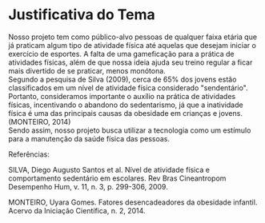 # Justificativa do Tema

Nosso projeto tem como público-alvo pessoas de qualquer faixa etária que já praticam algum tipo de atividade física até aquelas que desejam iniciar o exercício de esportes. A falta de uma gameficação para a prática de atividades físicas, além de que nossa ideia ajuda seu treino regular a ficar mais divertido de se praticar, menos monótona.  
Segundo a pesquisa de Silva (2009), cerca de 65% dos jovens estão classificados em um nível de atividade física considerado "sendentário". Portanto, consideramos importante o auxílio na prática de atividades físicas, incentivando o abandono do sedentarismo, já que a inatividade física é uma das principais causas da obesidade em crianças e jovens. (MONTEIRO, 2014)  
Sendo assim, nosso projeto busca utilizar a tecnologia como um estímulo para a manutenção da saúde física das pessoas.

Referências:

SILVA, Diego Augusto Santos et al. Nível de atividade física e comportamento sedentário em escolares. Rev Bras Cineantropom Desempenho Hum, v. 11, n. 3, p. 299-306, 2009.

MONTEIRO, Uyara Gomes. Fatores desencadeadores da obesidade infantil. Acervo da Iniciação Científica, n. 2, 2014.
